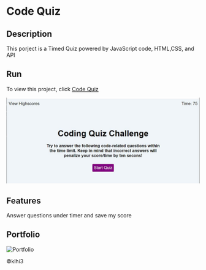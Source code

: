 # Code Quiz

## Description

 This porject is a Timed Quiz powered by JavaScript code, HTML,CSS, and API

 ## Run
To view this project, click [Code Quiz](https://klhi3.github.io/code-quiz/)

![](./assets/images/page.JPG)


## Features

Answer questions under timer and save my score


## Portfolio
  
![Portfolio](./assets/images/page.png)

    

:copyright:klhi3
